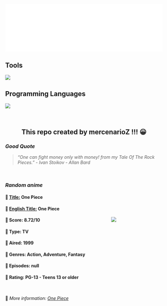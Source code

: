
<img src="svg/nai.svg" />

<p>
  <h2>Tools</h2>
  <a href="https://skillicons.dev">
    <img src="https://skillicons.dev/icons?i=git,bash,vim,ubuntu,tensorflow,pytorch,docker,raspberrypi" />
  </a>

  <br />

  <h2>Programming Languages</h2>

  <a href="https://skillicons.dev">
    <img src="https://skillicons.dev/icons?i=python,c,cpp" />
  </a>
</p>

<br />

<h2 align="center">This repo created by mercenarioZ !!! 😀</h2>
<h3><i>Good Quote</i></h3>

<blockquote>
<i>
“One can fight money only with money! from my Tale Of The Rock Pieces.” - Ivan Stoikov - Allan Bard
</i>
</blockquote>

<br />

<h3><i>Random anime</i></h3>

<h4>
  <strong>🥭 <u>Title:</u></strong> One Piece
</h4>

<h4>🌿 <u>English Title:</u> One Piece</h4>

<img align="right" width="165" src=https://cdn.myanimelist.net/images/anime/1244/138851.jpg />

<h4>🌱 Score: 8.72/10</h4>

<h4>🌲 Type: TV</h4>

<h4>🌴 Aired: 1999</h4>

<h4>🌵 Genres: Action, Adventure, Fantasy</h4>

<h4>🥑 Episodes: null</h4>

<h4>🍏 Rating: PG-13 - Teens 13 or older</h4>

<br />

🍂 *More information: [One Piece](https://myanimelist.net/anime/21/One_Piece)*
    